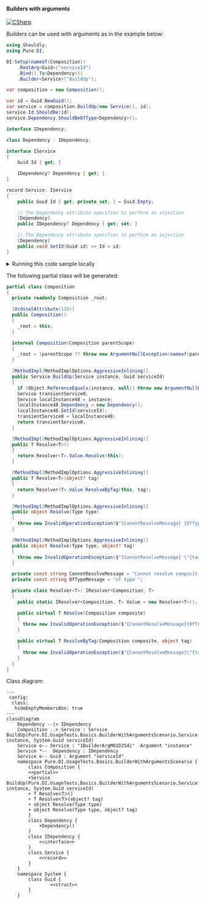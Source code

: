 #### Builders with arguments

[![CSharp](https://img.shields.io/badge/C%23-code-blue.svg)](../tests/Pure.DI.UsageTests/Basics/BuilderWithArgumentsScenario.cs)

Builders can be used with arguments as in the example below:


```c#
using Shouldly;
using Pure.DI;

DI.Setup(nameof(Composition))
    .RootArg<Guid>("serviceId")
    .Bind().To<Dependency>()
    .Builder<Service>("BuildUp");

var composition = new Composition();

var id = Guid.NewGuid();
var service = composition.BuildUp(new Service(), id);
service.Id.ShouldBe(id);
service.Dependency.ShouldBeOfType<Dependency>();

interface IDependency;

class Dependency : IDependency;

interface IService
{
    Guid Id { get; }

    IDependency? Dependency { get; }
}

record Service: IService
{
    public Guid Id { get; private set; } = Guid.Empty;

    // The Dependency attribute specifies to perform an injection
    [Dependency]
    public IDependency? Dependency { get; set; }

    // The Dependency attribute specifies to perform an injection
    [Dependency]
    public void SetId(Guid id) => Id = id;
}
```

<details>
<summary>Running this code sample locally</summary>

- Make sure you have the [.NET SDK 9.0](https://dotnet.microsoft.com/en-us/download/dotnet/9.0) or later is installed
```bash
dotnet --list-sdk
```
- Create a net9.0 (or later) console application
```bash
dotnet new console -n Sample
```
- Add references to NuGet packages
  - [Pure.DI](https://www.nuget.org/packages/Pure.DI)
  - [Shouldly](https://www.nuget.org/packages/Shouldly)
```bash
dotnet add package Pure.DI
dotnet add package Shouldly
```
- Copy the example code into the _Program.cs_ file

You are ready to run the example 🚀
```bash
dotnet run
```

</details>

The following partial class will be generated:

```c#
partial class Composition
{
  private readonly Composition _root;

  [OrdinalAttribute(128)]
  public Composition()
  {
    _root = this;
  }

  internal Composition(Composition parentScope)
  {
    _root = (parentScope ?? throw new ArgumentNullException(nameof(parentScope)))._root;
  }

  [MethodImpl(MethodImplOptions.AggressiveInlining)]
  public Service BuildUp(Service instance, Guid serviceId)
  {
    if (Object.ReferenceEquals(instance, null)) throw new ArgumentNullException(nameof(instance));
    Service transientService0;
    Service localInstance48 = instance;
    localInstance48.Dependency = new Dependency();
    localInstance48.SetId(serviceId);
    transientService0 = localInstance48;
    return transientService0;
  }

  [MethodImpl(MethodImplOptions.AggressiveInlining)]
  public T Resolve<T>()
  {
    return Resolver<T>.Value.Resolve(this);
  }

  [MethodImpl(MethodImplOptions.AggressiveInlining)]
  public T Resolve<T>(object? tag)
  {
    return Resolver<T>.Value.ResolveByTag(this, tag);
  }

  [MethodImpl(MethodImplOptions.AggressiveInlining)]
  public object Resolve(Type type)
  {
    throw new InvalidOperationException($"{CannotResolveMessage} {OfTypeMessage} {type}.");
  }

  [MethodImpl(MethodImplOptions.AggressiveInlining)]
  public object Resolve(Type type, object? tag)
  {
    throw new InvalidOperationException($"{CannotResolveMessage} \"{tag}\" {OfTypeMessage} {type}.");
  }

  private const string CannotResolveMessage = "Cannot resolve composition root ";
  private const string OfTypeMessage = "of type ";

  private class Resolver<T>: IResolver<Composition, T>
  {
    public static IResolver<Composition, T> Value = new Resolver<T>();

    public virtual T Resolve(Composition composite)
    {
      throw new InvalidOperationException($"{CannotResolveMessage}{OfTypeMessage}{typeof(T)}.");
    }

    public virtual T ResolveByTag(Composition composite, object tag)
    {
      throw new InvalidOperationException($"{CannotResolveMessage}\"{tag}\" {OfTypeMessage}{typeof(T)}.");
    }
  }
}
```

Class diagram:

```mermaid
---
 config:
  class:
   hideEmptyMembersBox: true
---
classDiagram
	Dependency --|> IDependency
	Composition ..> Service : Service BuildUp(Pure.DI.UsageTests.Basics.BuilderWithArgumentsScenario.Service instance, System.Guid serviceId)
	Service o-- Service : "1BuilderArgM01D25di"  Argument "instance"
	Service *--  Dependency : IDependency
	Service o-- Guid : Argument "serviceId"
	namespace Pure.DI.UsageTests.Basics.BuilderWithArgumentsScenario {
		class Composition {
		<<partial>>
		+Service BuildUp(Pure.DI.UsageTests.Basics.BuilderWithArgumentsScenario.Service instance, System.Guid serviceId)
		+ T ResolveᐸTᐳ()
		+ T ResolveᐸTᐳ(object? tag)
		+ object Resolve(Type type)
		+ object Resolve(Type type, object? tag)
		}
		class Dependency {
			+Dependency()
		}
		class IDependency {
			<<interface>>
		}
		class Service {
			<<record>>
		}
	}
	namespace System {
		class Guid {
				<<struct>>
		}
	}
```


